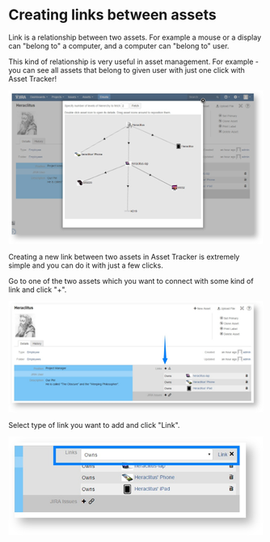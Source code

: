 # Creating links between assets

Link is a relationship between two assets. For example a mouse or a display can "belong to" a computer, and a computer can "belong to" user.

This kind of relationship is very useful in asset management. For example - you can see all assets that belong to given user with just one click with Asset Tracker!

![](../.gitbook/assets/image%20%2835%29.png)

Creating a new link between two assets in Asset Tracker is extremely simple and you can do it with just a few clicks.



Go to one of the two assets which you want to connect with some kind of link and click "+".

![](../.gitbook/assets/image%20%283%29.png)



Select type of link you want to add and click "Link".

![](../.gitbook/assets/image%20%284%29.png)


